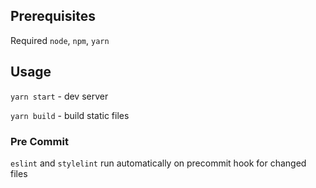 ## Prerequisites
Required `node`, `npm`, `yarn`

## Usage

`yarn start` - dev server

`yarn build` - build static files


### Pre Commit
`eslint` and `stylelint` run automatically on precommit hook for changed files
